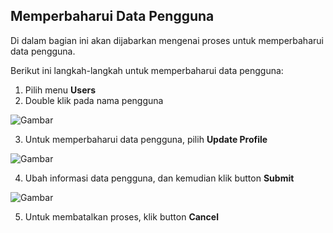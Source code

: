 ## **Memperbaharui Data Pengguna**

Di dalam bagian ini akan dijabarkan mengenai proses untuk memperbaharui data pengguna.

Berikut ini langkah-langkah untuk memperbaharui data pengguna:

1. Pilih menu **Users**
2. Double klik pada nama pengguna

![Gambar](_screenshot/.png/?sanitize=true)

3. Untuk memperbaharui data pengguna, pilih **Update Profile**

![Gambar](_screenshot/.png/?sanitize=true)

4. Ubah informasi data pengguna, dan kemudian klik button **Submit**

![Gambar](_screenshot/.png/?sanitize=true)

5. Untuk membatalkan proses, klik button **Cancel**